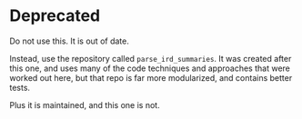 # Deprecated

Do not use this.  It is out of date.

Instead, use the repository called `parse_ird_summaries`.  It was
created after this one, and uses many of the code techniques and
approaches that were worked out here, but that repo is far more
modularized, and contains better tests.

Plus it is maintained, and this one is not.
